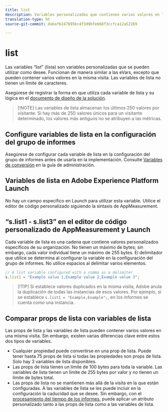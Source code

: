 ```yaml
---
title: list
description: Variables personalizadas que contienen varios valores en la misma visita.
translation-type: ht
source-git-commit: dabaf6247695bc4f3d9bfe668f3ccfca12a52269

---
```



# list

Las variables “list” (lista) son variables personalizadas que se pueden utilizar como desee. Funcionan de manera similar a las eVars, excepto que pueden contener varios valores en la misma visita. Las variables de lista no tienen un límite de caracteres.

Asegúrese de registrar la forma en que utiliza cada variable de lista y su lógica en el [documento de diseño de la solución](../../prepare/solution-design.md).

>[!NOTE] Las variables de lista almacenan los últimos 250 valores por visitante. Si hay más de 250 valores únicos para un visitante determinado, los valores más antiguos no se atribuyen a las métricas.

## Configure variables de lista en la configuración del grupo de informes

Asegúrese de configurar cada variable de lista en la configuración del grupo de informes antes de usarla en la implementación. Consulte [Variables de conversión](/help/admin/admin/conversion-var-admin/list-var-admin.md) en la guía de administración.

## Variables de lista en Adobe Experience Platform Launch

No hay un campo específico en Launch para utilizar esta variable. Utilice el editor de código personalizado siguiendo la sintaxis de AppMeasurement.

## “s.list1 - s.list3” en el editor de código personalizado de AppMeasurement y Launch

Cada variable de lista es una cadena que contiene valores personalizados específicos de su organización. No tienen un máximo de bytes; sin embargo, cada valor individual tiene un máximo de 255 bytes. El delimitador que utilice se determina al configurar la variable en la configuración del grupo de informes. No utilice espacios al delimitar varios elementos.

```js
// A list variable configured with a comma as a delimiter
s.list1 = "Example value 1,Example value 2,Example value 3";
```

>[!TIP] Si establece valores duplicados en la misma visita, Adobe anula la duplicación de todas las instancias de esos valores. Por ejemplo, si se establece `s.list1 = "Example,Example";`, en los informes se cuenta como una instancia.

## Comparar props de lista con variables de lista

Las props de lista y las variables de lista pueden contener varios valores en una misma visita. Sin embargo, existen varias diferencias clave entre estos dos tipos de variables.

* Cualquier propiedad puede convertirse en una prop de lista. Puede tener hasta 75 props de lista si todas las propiedades son props de lista. Solo hay 3 variables de lista disponibles.
* Las props de lista tienen un límite de 100 bytes para toda la variable. Las variables de lista tienen un límite de 255 bytes por valor y no tienen un límite de bytes total.
* Las props de lista no se mantienen más allá de la visita en la que están configuradas. A las variables de lista se les puede incluir en la configuración la caducidad que se desee. Sin embargo, con el [procesamiento del tiempo de los informes](/help/components/vrs/vrs-report-time-processing.md), puede aplicar un atributo personalizado tanto a las props de lista como a las variables de lista.
